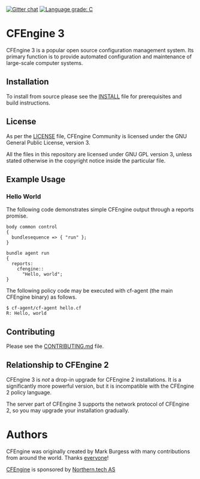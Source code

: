 [![Gitter chat](https://badges.gitter.im/cfengine/core.png)](https://gitter.im/cfengine/core)
[![Language grade: C](https://img.shields.io/lgtm/grade/cpp/g/cfengine/core.svg?logo=lgtm&logoWidth=18&label=code%20quality)](https://lgtm.com/projects/g/cfengine/core/)

# CFEngine 3

CFEngine 3 is a popular open source configuration management system. Its primary
function is to provide automated configuration and maintenance of large-scale
computer systems.

## Installation

To install from source please see
the [INSTALL](https://github.com/cfengine/core/blob/master/INSTALL) file for
prerequisites and build instructions.

## License

As per the [LICENSE](https://github.com/cfengine/core/blob/master/LICENSE) file,
CFEngine Community is licensed under the GNU General Public License, version 3.

All the files in this repository are licensed under GNU GPL version 3, unless
stated otherwise in the copyright notice inside the particular file.

## Example Usage

### Hello World

The following code demonstrates simple CFEngine output through a reports promise.

    body common control
    {
      bundlesequence => { "run" };
    }

    bundle agent run
    {
      reports:
        cfengine::
          "Hello, world";
    }

The following policy code may be executed with cf-agent (the main CFEngine binary) as follows.

    $ cf-agent/cf-agent hello.cf
    R: Hello, world

## Contributing

Please see the [CONTRIBUTING.md](https://github.com/cfengine/core/blob/master/CONTRIBUTING.md) file.

## Relationship to CFEngine 2

CFEngine 3 is *not* a drop-in upgrade for CFEngine 2 installations.  It is a
significantly more powerful version, but it is incompatible with the CFEngine 2
policy language.

The server part of CFEngine 3 supports the network protocol of CFEngine 2, so you may
upgrade your installation gradually.

# Authors

CFEngine was originally created by Mark Burgess with many contributions from
around the world. Thanks [everyone](https://github.com/cfengine/core/blob/master/AUTHORS)!

[CFEngine](https://cfengine.com) is sponsored by [Northern.tech AS](https://northern.tech)
